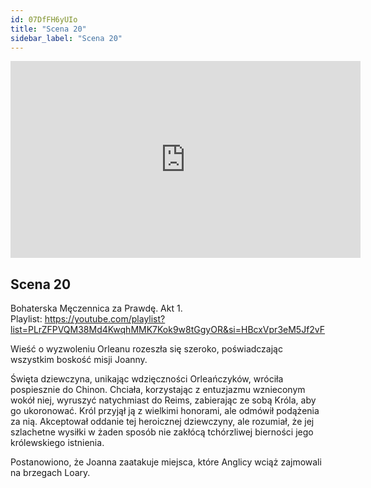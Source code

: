 ```yaml
---
id: 07DfFH6yUIo
title: "Scena 20"
sidebar_label: "Scena 20"
---
```


<div class="video-float-container">
  <iframe
    width="560"
    height="315"
    src="https://www.youtube.com/embed/07DfFH6yUIo"
    title="YouTube video player"
    frameborder="0"
    allow="accelerometer; autoplay; clipboard-write; encrypted-media; gyroscope; picture-in-picture; web-share"
    referrerpolicy="strict-origin-when-cross-origin"
    allowfullscreen
  ></iframe>
</div>

## Scena 20

Bohaterska Męczennica za Prawdę. Akt 1.  
Playlist: https://youtube.com/playlist?list=PLrZFPVQM38Md4KwqhMMK7Kok9w8tGgyOR&si=HBcxVpr3eM5Jf2vF

Wieść o wyzwoleniu Orleanu rozeszła się szeroko, poświadczając wszystkim boskość misji Joanny.

Święta dziewczyna, unikając wdzięczności Orleańczyków, wróciła pospiesznie do Chinon. Chciała, korzystając z entuzjazmu wznieconym wokół niej, wyruszyć natychmiast do Reims, zabierając ze sobą Króla, aby go ukoronować. Król przyjął ją z wielkimi honorami, ale odmówił podążenia za nią. Akceptował oddanie tej heroicznej dziewczyny, ale rozumiał, że jej szlachetne wysiłki w żaden sposób nie zakłócą tchórzliwej bierności jego królewskiego istnienia.

Postanowiono, że Joanna zaatakuje miejsca, które Anglicy wciąż zajmowali na brzegach Loary.

